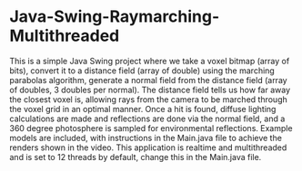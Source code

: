 # Java-Swing-Raymarching-Multithreaded



This is a simple Java Swing project where we take a voxel bitmap (array of bits), convert it to a distance field (array of double) using the marching parabolas algorithm, generate a normal field from the distance field (array of doubles, 3 doubles per normal). The distance field tells us how far away the closest voxel is, allowing rays from the camera to be marched through the voxel grid in an optimal manner. Once a hit is found, diffuse lighting calculations are made and reflections are done via the normal field, and a 360 degree photosphere is sampled for environmental reflections. Example models are included, with instructions in the Main.java file to achieve the renders shown in the video. This application is realtime and multithreaded and is set to 12 threads by default, change this in the Main.java file.
